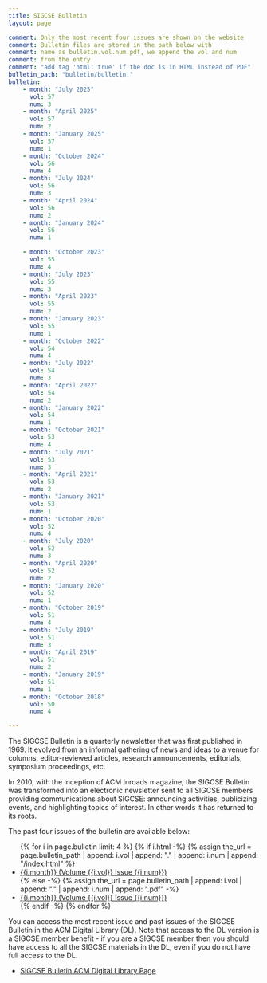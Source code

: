 ```yaml
---
title: SIGCSE Bulletin
layout: page

comment: Only the most recent four issues are shown on the website
comment: Bulletin files are stored in the path below with
comment: name as bulletin.vol.num.pdf, we append the vol and num
comment: from the entry
comment: "add tag 'html: true' if the doc is in HTML instead of PDF"
bulletin_path: "bulletin/bulletin."
bulletin:
    - month: "July 2025"
      vol: 57
      num: 3
    - month: "April 2025"
      vol: 57
      num: 2
    - month: "January 2025"
      vol: 57
      num: 1
    - month: "October 2024"
      vol: 56
      num: 4
    - month: "July 2024"
      vol: 56
      num: 3
    - month: "April 2024"
      vol: 56
      num: 2
    - month: "January 2024"
      vol: 56
      num: 1

    - month: "October 2023"
      vol: 55
      num: 4
    - month: "July 2023"
      vol: 55
      num: 3
    - month: "April 2023"
      vol: 55
      num: 2
    - month: "January 2023"
      vol: 55
      num: 1
    - month: "October 2022"
      vol: 54
      num: 4
    - month: "July 2022"
      vol: 54
      num: 3
    - month: "April 2022"
      vol: 54
      num: 2
    - month: "January 2022"
      vol: 54
      num: 1
    - month: "October 2021"
      vol: 53
      num: 4
    - month: "July 2021"
      vol: 53
      num: 3
    - month: "April 2021"
      vol: 53
      num: 2
    - month: "January 2021"
      vol: 53
      num: 1
    - month: "October 2020"
      vol: 52
      num: 4
    - month: "July 2020"
      vol: 52
      num: 3
    - month: "April 2020"
      vol: 52
      num: 2
    - month: "January 2020"
      vol: 52
      num: 1
    - month: "October 2019"
      vol: 51
      num: 4
    - month: "July 2019"
      vol: 51
      num: 3
    - month: "April 2019"
      vol: 51
      num: 2
    - month: "January 2019"
      vol: 51
      num: 1
    - month: "October 2018"
      vol: 50
      num: 4

---
```


The SIGCSE Bulletin is a quarterly newsletter that was first published in 1969. It evolved from an informal gathering of news and ideas to a venue for columns, editor-reviewed articles, research announcements, editorials, symposium proceedings, etc.

In 2010, with the inception of ACM Inroads magazine, the SIGCSE Bulletin was transformed into an electronic newsletter sent to all SIGCSE members providing communications about SIGCSE: announcing activities, publicizing events, and highlighting topics of interest. In other words it has returned to its roots.

The past four issues of the bulletin are available below:

<ul>
{% for i in page.bulletin limit: 4 %}
{% if i.html -%}
{% assign the_url = page.bulletin_path | append: i.vol | append: "." | append: i.num | append: "/index.html" %}
<li><a href="{{the_url}}" target="_blank">{{i.month}} (Volume {{i.vol}} Issue {{i.num}})</a></li>
{% else -%}
{% assign the_url = page.bulletin_path | append: i.vol | append: "." | append: i.num | append: ".pdf" -%}
<li><a href="{{the_url}}" target="_blank">{{i.month}} (Volume {{i.vol}} Issue {{i.num}})</a></li>
{% endif -%}
{% endfor %}
</ul>

You can access the most recent issue and past issues of the SIGCSE
Bulletin in the ACM Digital Library (DL). Note that access to the DL
version is a SIGCSE member benefit - if you are a SIGCSE member then you
should have access to all the SIGCSE materials in the DL, even if you do
not have full access to the DL.

-   [SIGCSE Bulletin ACM Digital Library
    Page](https://dl.acm.org/newsletter/sigcse)
